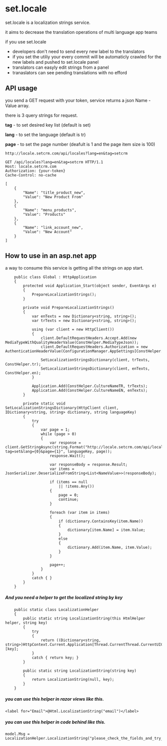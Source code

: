 set.locale
=========

set.locale is a localization strings service.

it aims to decrease the translation operations of multi language app teams

if you use set.locale

  - developers don't need to send every new label to the translators
  - if you set the utiliy your every commit will be automaticly crawled for the new labels and pushed to set.locale panel
  - translators can easyly edit strings from a panel
  - tranaslators can see pending translations with no efford
  
API usage
----

you send a GET request with your token, service returns a json Name - Value array.

there is 3 query strings for request.

**tag** - to set desired key list (default is set)

**lang** - to set the language (default is tr)

**page** - to set the page number (deafult is 1 and the page item size is 100)

```
http://locale.setcrm.com/api/locales?lang=en&tag=setcrm
```

```
GET /api/locales?lang=en&tag=setcrm HTTP/1.1
Host: locale.setcrm.com
Authorization: {your-token}
Cache-Control: no-cache
````

```
[
    {
        "Name": "title_product_new",
        "Value": "New Product From"
    },
    {
        "Name": "menu_products",
        "Value": "Products"
    },
    {
        "Name": "link_account_new",
        "Value": "New Account"
    }
]

```


How to use in an asp.net app
-----------

a way to consume this service is getting all the strings on app start.


```
    public class Global : HttpApplication
    {
        protected void Application_Start(object sender, EventArgs e)
        {
            PrepareLocalizationStrings();
        }
    
        private void PrepareLocalizationStrings()
        {
            var enTexts = new Dictionary<string, string>();
            var trTexts = new Dictionary<string, string>();
    
            using (var client = new HttpClient())
            {
                client.DefaultRequestHeaders.Accept.Add(new MediaTypeWithQualityHeaderValue(ConstHelper.MediaTypeJson));
                client.DefaultRequestHeaders.Authorization = new AuthenticationHeaderValue(ConfigurationManager.AppSettings[ConstHelper.LocaleApiKey]);
    
                SetLocalizationStringsDictionary(client, trTexts, ConstHelper.tr);
                SetLocalizationStringsDictionary(client, enTexts, ConstHelper.en);
            }
    
            Application.Add(ConstHelper.CultureNameTR, trTexts);
            Application.Add(ConstHelper.CultureNameEN, enTexts);
        }
    
        private static void SetLocalizationStringsDictionary(HttpClient client, IDictionary<string, string> dictionary, string languageKey)
        {
            try
            {
                var page = 1;
                while (page > 0)
                {
                    var response = client.GetStringAsync(string.Format("http://locale.setcrm.com/api/locales?tag=set&lang={0}&page={1}", languageKey, page));
                    response.Wait();
    
                    var responseBody = response.Result;
                    var items = JsonSerializer.DeserializeFromString<List<NameValue>>(responseBody);
    
                    if (items == null
                        || !items.Any())
                    {
                        page = 0;
                        continue;
                    }
    
                    foreach (var item in items)
                    {
                        if (dictionary.ContainsKey(item.Name))
                        {
                            dictionary[item.Name] = item.Value;
                        }
                        else
                        {
                            dictionary.Add(item.Name, item.Value);
                        }
                    }
    
                    page++;
                }
            }
            catch { }
        }
    }
```

##### And you need a helper to get the localized string by key

```
    public static class LocalizationHelper
    {
        public static string LocalizationString(this HtmlHelper helper, string key)
        {
            try
            {
                return ((Dictionary<string, string>)HttpContext.Current.Application[Thread.CurrentThread.CurrentUICulture.Name])[key];
            }
            catch { return key; }
        }

        public static string LocalizationString(string key)
        {
            return LocalizationString(null, key);
        }
    }
```

##### you can use this helper in razor views like this.


```
<label for="Email">@Html.LocalizationString("email")</label>
```


##### you can use this helper in code behind like this.


```
model.Msg = LocalizationHelper.LocalizationString("please_check_the_fields_and_try_again");
```












